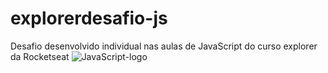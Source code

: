 # explorerdesafio-js
Desafio desenvolvido individual nas aulas de JavaScript do curso explorer da Rocketseat
![JavaScript-logo](https://github.com/dantascrispim/explorerdesafio-js/assets/114705745/7632610a-b839-45fc-96cc-7734251f84c4)
